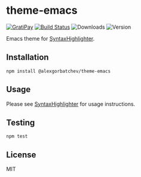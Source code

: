 # theme-emacs

[![GratiPay](https://img.shields.io/gratipay/user/alexgorbatchev.svg)](https://gratipay.com/alexgorbatchev/)
[![Build Status](https://travis-ci.org/syntaxhighlighter/theme-emacs.svg)](https://travis-ci.org/syntaxhighlighter/theme-emacs)
![Downloads](https://img.shields.io/npm/dm/@alexgorbatchev/theme-emacs.svg)
![Version](https://img.shields.io/npm/v/@alexgorbatchev/theme-emacs.svg)

Emacs theme for [SyntaxHighlighter](https://github.com/syntaxhighlighter/syntaxhighlighter).

## Installation

```
npm install @alexgorbatchev/theme-emacs
```

## Usage

Please see [SyntaxHighlighter](https://github.com/syntaxhighlighter/syntaxhighlighter) for usage instructions.

## Testing

```
npm test
```

## License

MIT
